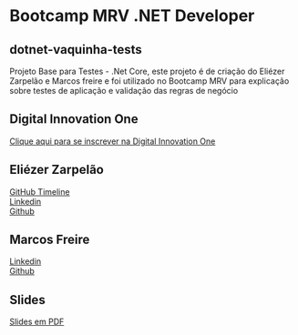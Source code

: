 # Bootcamp MRV .NET Developer

## dotnet-vaquinha-tests
Projeto Base para Testes - .Net Core, este projeto é de criação do Eliézer Zarpelão e Marcos freire
 e foi utilizado no Bootcamp MRV para explicação sobre testes de aplicação e validação das regras
  de negócio   

## Digital Innovation One

[Clique aqui para se inscrever na Digital Innovation One](https://digitalinnovation.one/sign-up?ref=H395IYS4Z6)  

## Eliézer Zarpelão
[GitHub Timeline](https://elizarp.github.io/timeline/)  
[Linkedin](http://br.linkedin.com/in/eliezerzarpelao)  
[Github](https://github.com/elizarp) 

## Marcos Freire
[Linkedin](https://www.linkedin.com/in/marcos-freire-a73891125/)  
[Github](https://github.com/marcosfreire) 

## Slides
[Slides em PDF](TesteNetCore.pdf)